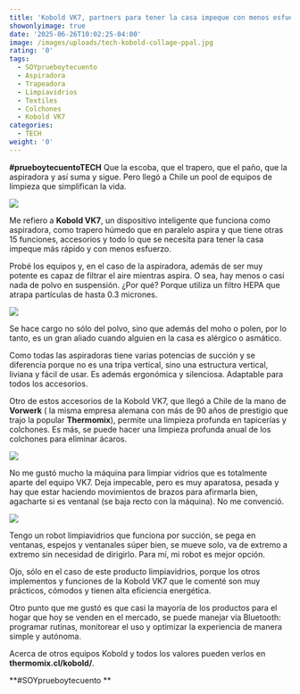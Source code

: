 ```yaml
---
title: 'Kobold VK7, partners para tener la casa impeque con menos esfuerzo'
showonlyimage: true
date: '2025-06-26T10:02:25-04:00'
image: /images/uploads/tech-kobold-collage-ppal.jpg
rating: '0'
tags:
  - SOYprueboytecuento
  - Aspiradora
  - Trapeadora
  - Limpiavidrios
  - Textiles
  - Colchones
  - Kobold VK7
categories:
  - TECH
weight: '0'
---
```

**\#prueboytecuentoTECH** Que la escoba, que el trapero, que el paño, que la aspiradora y así suma y sigue. Pero llegó a Chile un pool de equipos de limpieza que simplifican la vida.

<!--more-->

![](/images/uploads/tech-kobold-collage-ppal.jpg)

Me refiero a **Kobold VK7**, un dispositivo inteligente que funciona como aspiradora, como trapero húmedo que en paralelo aspira y que tiene otras 15 funciones, accesorios y todo lo que se necesita para tener la casa impeque más rápido y con menos esfuerzo.

Probé los equipos y, en el caso de la aspiradora, además de ser muy potente es capaz de filtrar el aire mientras aspira. O sea, hay menos o casi nada de polvo en suspensión. ¿Por qué? Porque utiliza un filtro HEPA que atrapa partículas de hasta 0.3 micrones. 

![](/images/uploads/tech-kobold-collage-asp-y-trap-ok.jpg)

Se hace cargo no sólo del polvo, sino que además del moho o polen, por lo tanto, es un gran aliado cuando alguien en la casa es alérgico o asmático.

Como todas las aspiradoras tiene varias potencias de succión y se diferencia porque no es una tripa vertical, sino una estructura vertical, liviana y fácil de usar. Es además ergonómica y silenciosa. Adaptable para todos los accesorios.

Otro de estos accesorios de la Kobold VK7, que llegó a Chile de la mano de **Vorwerk** ( la misma empresa alemana con más de 90 años de prestigio que trajo la popular **Thermomix**), permite una limpieza profunda en tapicerías y colchones. Es más, se puede hacer una limpieza profunda anual de los colchones para eliminar ácaros.

![](/images/uploads/tech-kobold-textil-ok.jpg)

No me gustó mucho la máquina para limpiar vidrios que es totalmente aparte del equipo VK7. Deja impecable, pero es muy aparatosa, pesada y hay que estar haciendo movimientos de brazos para afirmarla bien, agacharte si es ventanal (se baja recto con la máquina). No me convenció.

![](/images/uploads/tech-kobold-collage-limpiavidrios-ok.jpg)

Tengo un robot limpiavidrios que funciona por succión, se pega en ventanas, espejos y ventanales súper bien, se mueve solo, va de extremo a extremo sin necesidad de dirigirlo. Para mí, mi robot es mejor opción.

Ojo, sólo en el caso de este producto limpiavidrios, porque los otros implementos y funciones de la Kobold VK7 que le comenté son muy prácticos, cómodos y tienen alta eficiencia energética. 

Otro punto que me gustó es que casi la mayoría de los productos para el hogar que hoy se venden en el mercado, se puede manejar vía Bluetooth: programar rutinas, monitorear el uso y optimizar la experiencia de manera simple y autónoma. 

Acerca de otros equipos Kobold y todos los valores pueden verlos en **thermomix.cl/kobold/**.

**\#SOYprueboytecuento**
